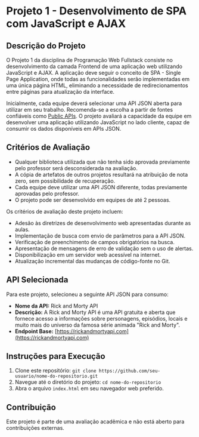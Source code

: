 # Projeto 1 - Desenvolvimento de SPA com JavaScript e AJAX

## Descrição do Projeto

O Projeto 1 da disciplina de Programação Web Fullstack consiste no desenvolvimento da camada Frontend de uma aplicação web utilizando JavaScript e AJAX. A aplicação deve seguir o conceito de SPA - Single Page Application, onde todas as funcionalidades serão implementadas em uma única página HTML, eliminando a necessidade de redirecionamentos entre páginas para atualização da interface.

Inicialmente, cada equipe deverá selecionar uma API JSON aberta para utilizar em seu trabalho. Recomenda-se a escolha a partir de fontes confiáveis como [Public APIs](https://github.com/public-apis/public-apis). O projeto avaliará a capacidade da equipe em desenvolver uma aplicação utilizando JavaScript no lado cliente, capaz de consumir os dados disponíveis em APIs JSON.

## Critérios de Avaliação

- Qualquer biblioteca utilizada que não tenha sido aprovada previamente pelo professor será desconsiderada na avaliação.
- A cópia de artefatos de outros projetos resultará na atribuição de nota zero, sem possibilidade de recuperação.
- Cada equipe deve utilizar uma API JSON diferente, todas previamente aprovadas pelo professor.
- O projeto pode ser desenvolvido em equipes de até 2 pessoas.

Os critérios de avaliação deste projeto incluem:

- Adesão às diretrizes de desenvolvimento web apresentadas durante as aulas.
- Implementação de busca com envio de parâmetros para a API JSON.
- Verificação de preenchimento de campos obrigatórios na busca.
- Apresentação de mensagens de erro de validação sem o uso de alertas.
- Disponibilização em um servidor web acessível na internet.
- Atualização incremental das mudanças de código-fonte no Git.

## API Selecionada

Para este projeto, selecioneu a seguinte API JSON para consumo:

- **Nome da API:** Rick and Morty API
- **Descrição:** A Rick and Morty API é uma API gratuita e aberta que fornece acesso a informações sobre personagens, episódios, locais e muito mais do universo da famosa série animada "Rick and Morty".
- **Endpoint Base:** [https://rickandmortyapi.com](https://rickandmortyapi.com)

## Instruções para Execução

1. Clone este repositório: `git clone https://github.com/seu-usuario/nome-do-repositorio.git`
2. Navegue até o diretório do projeto: `cd nome-do-repositorio`
3. Abra o arquivo `index.html` em seu navegador web preferido.

## Contribuição

Este projeto é parte de uma avaliação acadêmica e não está aberto para contribuições externas.

